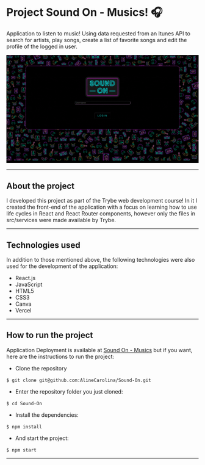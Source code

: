 # Project Sound On - Musics! 🎧​
Application to listen to music! Using data requested from an Itunes API to search for artists, play songs, create a list of favorite songs and edit the profile of the logged in user.

![](/public/project.gif)

---

## About the project
I developed this project as part of the Trybe web development course! In it I created the front-end of the application with a focus on learning how to use life cycles in React and React Router components, however only the files in src/services were made available by Trybe.

---

## Technologies used
In addition to those mentioned above, the following technologies were also used for the development of the application:
  * React.js
  * JavaScript
  * HTML5
  * CSS3
  * Canva
  * Vercel

---

## How to run the project
Application Deployment is available at [Sound On - Musics](https://sound-on-musics-alinecarolina.vercel.app/) but if you want, here are the instructions to run the project:
  * Clone the repository
  ```
  $ git clone git@github.com:AlineCarolina/Sound-On.git
  ```
  * Enter the repository folder you just cloned:
  ```
  $ cd Sound-On
  ```
  * Install the dependencies:
  ```
  $ npm install
  ```
  * And start the project:
  ```
  $ npm start
  ```

---
